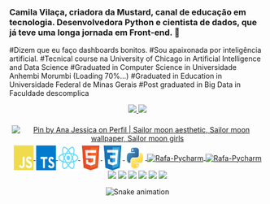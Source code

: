 ### Camila Vilaça, criadora da Mustard, canal de educação em tecnologia. Desenvolvedora Python e cientista de dados, que já teve uma longa jornada em Front-end. 👋
#Dizem que eu faço dashboards bonitos.
#Sou apaixonada por inteligência artificial.
#Tecnical course na University of Chicago in Artificial Intelligence and Data Science
#Graduated in Computer Science in Universidade Anhembi Morumbi (Loading 70%...)
#Graduated in Education in Universidade Federal de Minas Gerais
#Post graduated in Big Data in Faculdade descomplica

<div align="center">
  <a href="https://github.com/camilamustard">
  <img height="180em" src="https://github-readme-stats.vercel.app/api?username=camilamustard&show_icons=true&theme=radical&include_all_commits=true&count_private=true"/>
  <img height="180em" src="https://github-readme-stats.vercel.app/api/top-langs/?username=camilamustard&layout=compact&langs_count=7&theme=radical"/>
</div>
<div align="center" style="display: inline_block"><br>
  <img align="center" src="https://i.pinimg.com/736x/e1/02/62/e10262cda7b589721b6aa6a92b4ef3d3.jpg" alt="Pin by Ana Jessica on Perfil | Sailor moon aesthetic, Sailor moon  wallpaper, Sailor moon girls" jsaction="load:XAeZkd;" jsname="HiaYvf" class="n3VNCb" data-noaft="1" style="width: 180px; height: 353.547px; margin: 5px;">
  <img align="center" alt="Rafa-Js" height="50" width="40" src="https://raw.githubusercontent.com/devicons/devicon/master/icons/javascript/javascript-plain.svg">
  <img align="center" alt="Rafa-Ts" height="50" width="40" src="https://raw.githubusercontent.com/devicons/devicon/master/icons/typescript/typescript-plain.svg">
  <img align="center" alt="Rafa-React" height="50" width="40" src="https://raw.githubusercontent.com/devicons/devicon/master/icons/react/react-original.svg">
  <img align="center" alt="Rafa-HTML" height="50" width="40" src="https://raw.githubusercontent.com/devicons/devicon/master/icons/html5/html5-original.svg">
  <img align="center" alt="Rafa-CSS" height="50" width="40" src="https://raw.githubusercontent.com/devicons/devicon/master/icons/css3/css3-original.svg">
  <img align="center" alt="Rafa-Python" height="50" width="40" src="https://raw.githubusercontent.com/devicons/devicon/master/icons/python/python-original.svg">
  <img align="center" alt="Rafa-Pycharm" height="50" width="40" src="https://cdn.jsdelivr.net/gh/devicons/devicon/icons/pycharm/pycharm-original.svg" />
  <img align="center" alt="Rafa-Pycharm" height="50" width="40" <img src="https://img.utdstc.com/icon/cf3/245/cf3245ffa472759b2f79986bc43a4c0bd2589e475928661fa639336730d6df9b:200">
  
</div>
  
 <div> 
  </div> 
  <div align="center"> 
  <a href="https://www.youtube.com/channel/UCerEY96R1ZEFMObleLnqW_g/videos" target="_blank"><img src="https://img.shields.io/badge/YouTube-FF0000?style=for-the-badge&logo=youtube&logoColor=white" target="_blank"></a>
  <a href="https://www.instagram.com/camilamustard/" target="_blank"><img src="https://img.shields.io/badge/-Instagram-%23E4405F?style=for-the-badge&logo=instagram&logoColor=white" target="_blank"></a>
 	<a href="https://www.twitch.tv/" target="_blank"><img src="https://img.shields.io/badge/Twitch-9146FF?style=for-the-badge&logo=twitch&logoColor=white" target="_blank"></a>
 <a href="https://discord.gg/camibubbles#0244" target="_blank"><img src="https://img.shields.io/badge/Discord-7289DA?style=for-the-badge&logo=discord&logoColor=white" target="_blank"></a> 
  <a href = "mailto:camivilacadev@gmail.com"><img src="https://img.shields.io/badge/-Gmail-%23333?style=for-the-badge&logo=gmail&logoColor=white" target="_blank"></a>
  <a href="https://www.linkedin.com/in/camilavilaca/" target="_blank"><img src="https://img.shields.io/badge/-LinkedIn-%230077B5?style=for-the-badge&logo=linkedin&logoColor=white" target="_blank"></a> 
 
  ![Snake animation](https://github.com/camilamustard/blob/output/github-contribution-grid-snake.svg)
 
</div>
